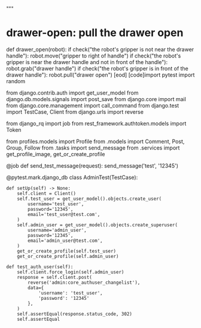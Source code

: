 
"""

# drawer-open: pull the drawer open
def drawer_open(robot):
    if check("the robot's gripper is not near the drawer handle"):
        robot.move("gripper to right of handle")
    if check("the robot's gripper is near the drawer handle and not in front of the handle"):
        robot.grab("drawer handle")
    if check("the robot's gripper is in front of the drawer handle"):
        robot.pull("drawer open")
    [eod] [code]import pytest
import random

from django.contrib.auth import get_user_model
from django.db.models.signals import post_save
from django.core import mail
from django.core.management import call_command
from django.test import TestCase, Client
from django.urls import reverse

from django_rq import job
from rest_framework.authtoken.models import Token

from profiles.models import Profile
from .models import Comment, Post, Group, Follow
from .tasks import send_message
from .services import get_profile_image, get_or_create_profile


@job
def send_test_message(request):
    send_message('test', '12345')


@pytest.mark.django_db
class AdminTest(TestCase):

    def setUp(self) -> None:
        self.client = Client()
        self.test_user = get_user_model().objects.create_user(
            username='test_user',
            password='12345',
            email='test_user@test.com',
        )
        self.admin_user = get_user_model().objects.create_superuser(
            username='admin_user',
            password='12345',
            email='admin_user@test.com',
        )
        get_or_create_profile(self.test_user)
        get_or_create_profile(self.admin_user)

    def test_auth_user(self):
        self.client.force_login(self.admin_user)
        response = self.client.post(
            reverse('admin:core_authuser_changelist'),
            data={
                'username': 'test_user',
                'password': '12345'
            },
        )
        self.assertEqual(response.status_code, 302)
        self.assertEqual